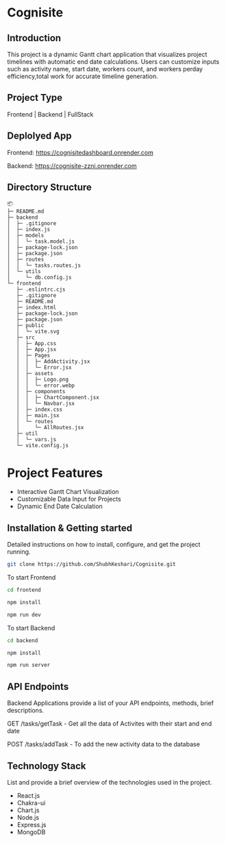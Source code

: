 # Cognisite

## Introduction

This project is a dynamic Gantt chart application that visualizes project timelines with automatic end date calculations. Users can customize inputs such as activity name, start date, workers count, and workers perday efficiency,total work for accurate timeline generation.

## Project Type

Frontend | Backend | FullStack

## Deplolyed App

Frontend: https://cognisitedashboard.onrender.com

Backend: https://cognisite-zzni.onrender.com

## Directory Structure

```
📦 
├─ README.md
├─ backend
│  ├─ .gitignore
│  ├─ index.js
│  ├─ models
│  │  └─ task.model.js
│  ├─ package-lock.json
│  ├─ package.json
│  ├─ routes
│  │  └─ tasks.routes.js
│  └─ utils
│     └─ db.config.js
└─ frontend
   ├─ .eslintrc.cjs
   ├─ .gitignore
   ├─ README.md
   ├─ index.html
   ├─ package-lock.json
   ├─ package.json
   ├─ public
   │  └─ vite.svg
   ├─ src
   │  ├─ App.css
   │  ├─ App.jsx
   │  ├─ Pages
   │  │  ├─ AddActivity.jsx
   │  │  └─ Error.jsx
   │  ├─ assets
   │  │  ├─ Logo.png
   │  │  └─ error.webp
   │  ├─ components
   │  │  ├─ ChartComponent.jsx
   │  │  └─ Navbar.jsx
   │  ├─ index.css
   │  ├─ main.jsx
   │  └─ routes
   │     └─ AllRoutes.jsx
   ├─ util
   │  └─ vars.js
   └─ vite.config.js
```

# Project Features

- Interactive Gantt Chart Visualization
- Customizable Data Input for Projects
- Dynamic End Date Calculation
  
## Installation & Getting started

Detailed instructions on how to install, configure, and get the project running.

```bash
git clone https://github.com/ShubhKeshari/Cognisite.git

```
To start Frontend

```bash
cd frontend

npm install

npm run dev

```
To start Backend

```bash
cd backend

npm install

npm run server
```

## API Endpoints

Backend Applications provide a list of your API endpoints, methods, brief descriptions.

<p>GET /tasks/getTask - Get all the data of Activites with their start and end date</p>
<p>POST /tasks/addTask - To add the new activity data to the database</p>

## Technology Stack

List and provide a brief overview of the technologies used in the project.

- React.js
- Chakra-ui
- Chart.js
- Node.js
- Express.js
- MongoDB

